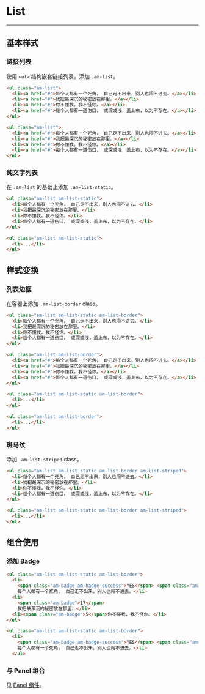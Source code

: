 # List
---

## 基本样式

### 链接列表

使用 `<ul>` 结构嵌套链接列表，添加 `.am-list`。

`````html
<ul class="am-list">
  <li><a href="#">每个人都有一个死角， 自己走不出来，别人也闯不进去。</a></li>
  <li><a href="#">我把最深沉的秘密放在那里。</a></li>
  <li><a href="#">你不懂我，我不怪你。</a></li>
  <li><a href="#">每个人都有一道伤口， 或深或浅，盖上布，以为不存在。</a></li>
</ul>
`````

```html
<ul class="am-list">
  <li><a href="#">每个人都有一个死角， 自己走不出来，别人也闯不进去。</a></li>
  <li><a href="#">我把最深沉的秘密放在那里。</a></li>
  <li><a href="#">你不懂我，我不怪你。</a></li>
  <li><a href="#">每个人都有一道伤口， 或深或浅，盖上布，以为不存在。</a></li>
</ul>
```


### 纯文字列表

在 `.am-list` 的基础上添加 `.am-list-static`。

`````html
<ul class="am-list am-list-static">
  <li>每个人都有一个死角， 自己走不出来，别人也闯不进去。</li>
  <li>我把最深沉的秘密放在那里。</li>
  <li>你不懂我，我不怪你。</li>
  <li>每个人都有一道伤口， 或深或浅，盖上布，以为不存在。</li>
</ul>
`````
```html
<ul class="am-list am-list-static">
  <li>...</li>
</ul>
```

## 样式变换

### 列表边框

在容器上添加 `.am-list-border` class。

`````html
<ul class="am-list am-list-static am-list-border">
  <li>每个人都有一个死角， 自己走不出来，别人也闯不进去。</li>
  <li>我把最深沉的秘密放在那里。</li>
  <li>你不懂我，我不怪你。</li>
  <li>每个人都有一道伤口， 或深或浅，盖上布，以为不存在。</li>
</ul>

<ul class="am-list am-list-border">
  <li><a href="#">每个人都有一个死角， 自己走不出来，别人也闯不进去。</a></li>
  <li><a href="#">我把最深沉的秘密放在那里。</a></li>
  <li><a href="#">你不懂我，我不怪你。</a></li>
  <li><a href="#">每个人都有一道伤口， 或深或浅，盖上布，以为不存在。</a></li>
</ul>
`````

```html
<ul class="am-list am-list-static am-list-border">
  <li>...</li>
</ul>

<ul class="am-list am-list-border">
  <li>...</li>
</ul>
```

### 斑马纹

添加 `.am-list-striped` class。

`````html
<ul class="am-list am-list-static am-list-border am-list-striped">
  <li>每个人都有一个死角， 自己走不出来，别人也闯不进去。</li>
  <li>我把最深沉的秘密放在那里。</li>
  <li>你不懂我，我不怪你。</li>
  <li>每个人都有一道伤口， 或深或浅，盖上布，以为不存在。</li>
</ul>
`````
```html
<ul class="am-list am-list-static am-list-border am-list-striped">
  <li>...</li>
</ul>
```

<!--### 激活状态 -->

## 组合使用

### 添加 Badge

`````html
<ul class="am-list am-list-static am-list-border">
  <li>
    <span class="am-badge am-badge-success">YES</span> <span class="am-badge am-badge-danger">NO</span>
    每个人都有一个死角， 自己走不出来，别人也闯不进去。</li>
  <li>
    <span class="am-badge">17</span>
    我把最深沉的秘密放在那里。</li>
  <li><span class="am-badge">5</span>你不懂我，我不怪你。</li>
</ul>
`````
```html
<ul class="am-list am-list-static am-list-border">
  <li>
    <span class="am-badge am-badge-success">YES</span> <span class="am-badge am-badge-danger">NO</span>
    每个人都有一个死角， 自己走不出来，别人也闯不进去。</li>
  </ul>
```

### 与 Panel 组合

见 [Panel 组件](/css/panel)。